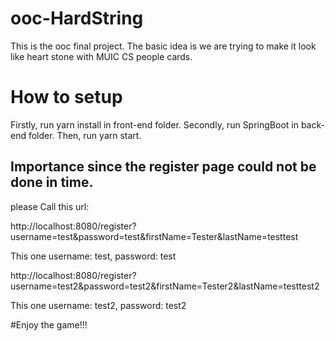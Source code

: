 # ooc-HardString

This is the ooc final project. The basic idea is we are trying to make it look like heart stone with MUIC CS people cards.

# How to setup

 Firstly, run yarn install in front-end folder.
 Secondly, run SpringBoot in back-end folder.
 Then, run yarn start.
## Importance since the register page could not be done in time.
please Call this url:

http://localhost:8080/register?username=test&password=test&firstName=Tester&lastName=testtest

This one username: test, password: test

http://localhost:8080/register?username=test2&password=test2&firstName=Tester2&lastName=testtest2

This one username: test2, password: test2

#Enjoy the game!!!
